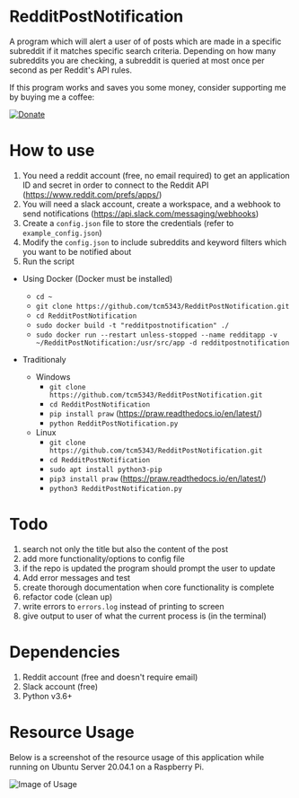 # RedditPostNotification
A program which will alert a user of of posts which are made in a specific subreddit if it matches specific search criteria. Depending on how many subreddits you are checking, a subreddit is queried at most once per second as per Reddit's API rules.

If this program works and saves you some money, consider supporting me by buying me a coffee:

[![Donate](https://img.shields.io/badge/Donate-PayPal-green.svg)](https://www.paypal.com/cgi-bin/webscr?cmd=_donations&business=WN85PYVLLLSKL&currency_code=USD)

# How to use
1. You need a reddit account (free, no email required) to get an application ID and secret in order to connect to the Reddit API (https://www.reddit.com/prefs/apps/)
2. You will need a slack account, create a workspace, and a webhook to send notifications (https://api.slack.com/messaging/webhooks)
3. Create a `config.json` file to store the credentials (refer to `example_config.json`)
4. Modify the `config.json` to include subreddits and keyword filters which you want to be notified about
5. Run the script
  * Using Docker (Docker must be installed)
      * `cd ~`
      * `git clone https://github.com/tcm5343/RedditPostNotification.git`
      * `cd RedditPostNotification`
      * `sudo docker build -t "redditpostnotification" ./`
      * `sudo docker run --restart unless-stopped --name redditapp -v ~/RedditPostNotification:/usr/src/app -d redditpostnotification`
      
  * Traditionaly
     * Windows
         * `git clone https://github.com/tcm5343/RedditPostNotification.git`
         * `cd RedditPostNotification`
         * `pip install praw` (https://praw.readthedocs.io/en/latest/)
         * `python RedditPostNotification.py`
     * Linux
         * `git clone https://github.com/tcm5343/RedditPostNotification.git`
         * `cd RedditPostNotification`
         * `sudo apt install python3-pip`
         * `pip3 install praw` (https://praw.readthedocs.io/en/latest/)
         * `python3 RedditPostNotification.py`

# Todo
1. search not only the title but also the content of the post
2. add more functionality/options to config file
3. if the repo is updated the program should prompt the user to update
4. Add error messages and test
5. create thorough documentation when core functionality is complete
7. refactor code (clean up)
8. write errors to `errors.log` instead of printing to screen
9. give output to user of what the current process is (in the terminal)

# Dependencies
1. Reddit account (free and doesn't require email)
2. Slack account (free)
3. Python v3.6+

# Resource Usage
Below is a screenshot of the resource usage of this application while running on Ubuntu Server 20.04.1 on a Raspberry Pi.

![Image of Usage](https://i.imgur.com/Satg3d1.png)
